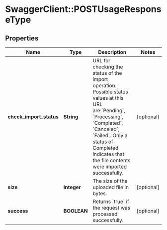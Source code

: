 # SwaggerClient::POSTUsageResponseType

## Properties
Name | Type | Description | Notes
------------ | ------------- | ------------- | -------------
**check_import_status** | **String** | URL for checking the status of the import operation.  Possible status values at this URL are:&#x60;Pending&#x60;, &#x60;Processing&#x60;, &#x60;Completed&#x60;, &#x60;Canceled&#x60;, &#x60;Failed&#x60;.  Only a status of Completed indicates that the file contents were imported successfully.  | [optional] 
**size** | **Integer** | The size of the uploaded file in bytes.  | [optional] 
**success** | **BOOLEAN** | Returns &#x60;true&#x60; if the request was processed successfully.  | [optional] 


